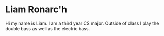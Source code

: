 # Liam Ronarc'h
Hi my name is Liam. I am a third year CS major. Outside of class I play the double bass as well as the electric bass.
